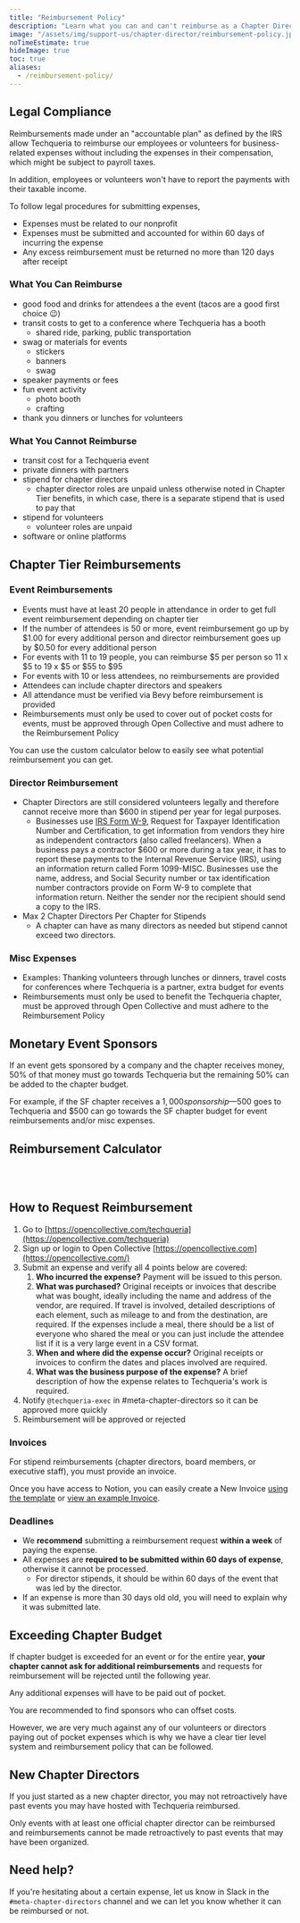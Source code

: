 ```yaml
---
title: "Reimbursement Policy"
description: "Learn what you can and can't reimburse as a Chapter Director."
image: "/assets/img/support-us/chapter-director/reimbursement-policy.jpg"
noTimeEstimate: true
hideImage: true
toc: true
aliases:
  - /reimbursement-policy/
---
```


## Legal Compliance

Reimbursements made under an "accountable plan" as defined by the IRS allow Techqueria to reimburse our employees or volunteers for business-related expenses without including the expenses in their compensation, which might be subject to payroll taxes.

In addition, employees or volunteers won't have to report the payments with their taxable income.

To follow legal procedures for submitting expenses,

- Expenses must be related to our nonprofit
- Expenses must be submitted and accounted for within 60 days of incurring the expense
- Any excess reimbursement must be returned no more than 120 days after receipt

### What You Can Reimburse

- good food and drinks for attendees a the event (tacos are a good first choice 😉)
- transit costs to get to a conference where Techqueria has a booth
    - shared ride, parking, public transportation
- swag or materials for events
    - stickers
    - banners
    - swag
- speaker payments or fees
- fun event activity
    - photo booth
    - crafting
- thank you dinners or lunches for volunteers

### What You Cannot Reimburse

- transit cost for a Techqueria event
- private dinners with partners
- stipend for chapter directors
    - chapter director roles are unpaid unless otherwise noted in Chapter Tier benefits, in which case, there is a separate stipend that is used to pay that
- stipend for volunteers
    - volunteer roles are unpaid
- software or online platforms

## Chapter Tier Reimbursements

### Event Reimbursements

- Events must have at least 20 people in attendance in order to get full event reimbursement depending on chapter tier
- If the number of attendees is 50 or more, event reimbursement go up by $1.00 for every additional person and director reimbursement goes up by $0.50 for every additional person
- For events with 11 to 19 people, you can reimburse $5 per person so 11 x $5 to 19 x $5 or $55 to $95
- For events with 10 or less attendees, no reimbursements are provided
- Attendees can include chapter directors and speakers
- All attendance must be verified via Bevy before reimbursement is provided
- Reimbursements must only be used to cover out of pocket costs for events, must be approved through Open Collective and must adhere to the Reimbursement Policy

You can use the custom calculator below to easily see what potential reimbursement you can get.

### Director Reimbursement

- Chapter Directors are still considered volunteers legally and therefore cannot receive more than $600 in stipend per year for legal purposes.
    - Businesses use [IRS Form W-9](https://www.irs.gov/forms-pubs/about-form-w-9), Request for Taxpayer Identification Number and Certification, to get information from vendors they hire as independent contractors (also called freelancers). When a business pays a contractor $600 or more during a tax year, it has to report these payments to the Internal Revenue Service (IRS), using an information return called Form 1099-MISC. Businesses use the name, address, and Social Security number or tax identification number contractors provide on Form W-9 to complete that information return. Neither the sender nor the recipient should send a copy to the IRS.
- Max 2 Chapter Directors Per Chapter for Stipends
    - A chapter can have as many directors as needed but stipend cannot exceed two directors.

### Misc Expenses

- Examples: Thanking volunteers through lunches or dinners, travel costs for conferences where Techqueria is a partner, extra budget for events
- Reimbursements must only be used to benefit the Techqueria chapter, must be approved through Open Collective and must adhere to the Reimbursement Policy

## Monetary Event Sponsors

If an event gets sponsored by a company and the chapter receives money, 50% of that money must go towards Techqueria but the remaining 50% can be added to the chapter budget.

For example, if the SF chapter receives a $1,000 sponsorship — $500 goes to Techqueria and $500 can go towards the SF chapter budget for event reimbursements and/or misc expenses.

## Reimbursement Calculator

<br>

<div class="uCalc_252699"></div>

<script>
  var widgetOptions252699 = {
    bg_color: "transparent"
  };
  (function () {
    var a = document.createElement("script"),
      h = "head";
    a.async = true;
    a.src = (document.location.protocol == "https:" ? "https:" : "http:") + "//ucalc.pro/api/widget.js?id=252699&t=" + Math.floor(new Date() / 18e5);
    document.getElementsByTagName(h)[0].appendChild(a)
  })();

</script>

<br>

## How to Request Reimbursement

1. Go to [https://opencollective.com/techqueria](https://opencollective.com/techqueria)
2. Sign up or login to Open Collective [https://opencollective.com](https://opencollective.com/)
3. Submit an expense and verify all 4 points below are covered:
    1. **Who incurred the expense?** Payment will be issued to this person.
    2. **What was purchased?** Original receipts or invoices that describe what was bought, ideally including the name and address of the vendor, are required. If travel is involved, detailed descriptions of each element, such as mileage to and from the destination, are required. If the expenses include a meal, there should be a list of everyone who shared the meal or you can just include the attendee list if it is a very large event in a CSV format.
    3. **When and where did the expense occur?** Original receipts or invoices to confirm the dates and places involved are required.
    4. **What was the business purpose of the expense?** A brief description of how the expense relates to Techqueria's work is required.
4. Notify `@techqueria-exec` in #meta-chapter-directors so it can be approved more quickly
5. Reimbursement will be approved or rejected

### Invoices

For stipend reimbursements (chapter directors, board members, or executive staff), you must provide an invoice.

Once you have access to Notion, you can easily create a New Invoice [using the template](https://www.notion.so/techqueriaorg/New-Invoice-d5f7d467e95947e98e21e03eeb45965b) or [view an example Invoice](https://www.notion.so/techqueriaorg/Example-Invoice-7f13d9d34dde4672947460f15508cd92).

### Deadlines

- We **recommend** submitting a reimbursement request **within a week** of paying the expense.
- All expenses are **required to be submitted within 60 days of expense**, otherwise it cannot be processed.
  - For director stipends, it should be within 60 days of the event that was led by the director.
- If an expense is more than 30 days old old, you will need to explain why it was submitted late.

## Exceeding Chapter Budget

If chapter budget is exceeded for an event or for the entire year, **your chapter cannot ask for additional reimbursements** and requests for reimbursement will be rejected until the following year.

Any additional expenses will have to be paid out of pocket.

You are recommended to find sponsors who can offset costs.

However, we are very much against any of our volunteers or directors paying out of pocket expenses which is why we have a clear tier level system and reimbursement policy that can be followed.

## New Chapter Directors

If you just started as a new chapter director, you may not retroactively have past events you may have hosted with Techqueria reimbursed.

Only events with at least one official chapter director can be reimbursed and reimbursements cannot be made retroactively to past events that may have been organized.

## Need help?

If you're hesitating about a certain expense, let us know in Slack in the `#meta-chapter-directors` channel and we can let you know whether it can be reimbursed or not.